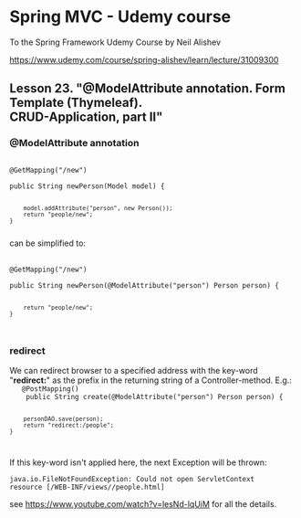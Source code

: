 # Spring MVC - Udemy course
To the Spring Framework Udemy Course by Neil Alishev

https://www.udemy.com/course/spring-alishev/learn/lecture/31009300

<h2>Lesson 23. "@ModelAttribute annotation. Form Template (Thymeleaf).
<br>CRUD-Application, part II"</h2>

<h3>@ModelAttribute annotation</h3>

<code>
@GetMapping("/new")
    <br>public String newPerson(Model model) {
    
        model.addAttribute("person", new Person());
        return "people/new";
    }
</code>
can be simplified to:
<br><br>
<code>
@GetMapping("/new")
    <br>public String newPerson(@ModelAttribute("person") Person person) {

        return "people/new";
    }
</code>

<h3>redirect</h3>
We can redirect browser to a specified address with
the key-word "<b>redirect:</b>" as the prefix in the returning
string of a Controller-method. E.g.:

<code>
   @PostMapping()
    public String create(@ModelAttribute("person") Person person) {
        
        personDAO.save(person);
        return "redirect:/people";
    }
</code>

If this key-word isn't applied here, the next Exception will be 
thrown:

<code>java.io.FileNotFoundException: Could not open ServletContext resource [/WEB-INF/views//people.html]
</code>

see https://www.youtube.com/watch?v=lesNd-lqUiM for all the details.


